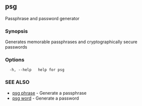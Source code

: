 ## psg

Passphrase and password generator

### Synopsis

Generates memorable passphrases and cryptographically secure passwords

### Options

```
  -h, --help   help for psg
```

### SEE ALSO

* [psg phrase](psg_phrase.md)	 - Generate a passphrase
* [psg word](psg_word.md)	 - Generate a password

